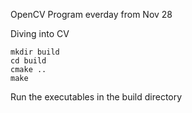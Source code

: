 OpenCV Program everday from Nov 28

Diving into CV

```
mkdir build
cd build
cmake ..
make
```

Run the executables in the build directory
